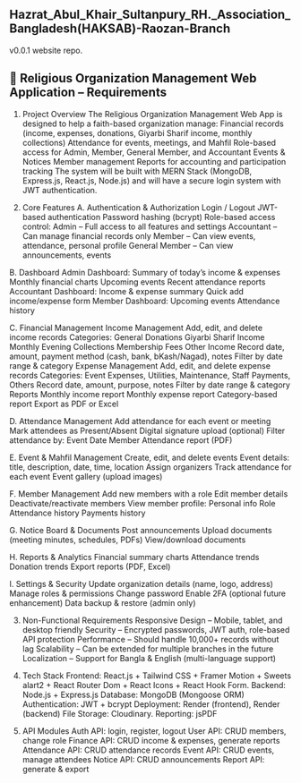 ## Hazrat_Abul_Khair_Sultanpury_RH.\_Association_Bangladesh(HAKSAB)-Raozan-Branch

v0.0.1 website repo.

## 📄 Religious Organization Management Web Application – Requirements

1. Project Overview
   The Religious Organization Management Web App is designed to help a faith-based organization manage:
   Financial records (income, expenses, donations, Giyarbi Sharif income, monthly collections)
   Attendance for events, meetings, and Mahfil
   Role-based access for Admin, Member, General Member, and Accountant
   Events & Notices
   Member management
   Reports for accounting and participation tracking
   The system will be built with MERN Stack (MongoDB, Express.js, React.js, Node.js) and will have a secure login system with JWT authentication.

2. Core Features
   A. Authentication & Authorization
   Login / Logout
   JWT-based authentication
   Password hashing (bcrypt)
   Role-based access control:
   Admin – Full access to all features and settings
   Accountant – Can manage financial records only
   Member – Can view events, attendance, personal profile
   General Member – Can view announcements, events

B. Dashboard
Admin Dashboard:
Summary of today’s income & expenses
Monthly financial charts
Upcoming events
Recent attendance reports
Accountant Dashboard:
Income & expense summary
Quick add income/expense form
Member Dashboard:
Upcoming events
Attendance history

C. Financial Management
Income Management
Add, edit, and delete income records
Categories:
General Donations
Giyarbi Sharif Income
Monthly Evening Collections
Membership Fees
Other Income
Record date, amount, payment method (cash, bank, bKash/Nagad), notes
Filter by date range & category
Expense Management
Add, edit, and delete expense records
Categories: Event Expenses, Utilities, Maintenance, Staff Payments, Others
Record date, amount, purpose, notes
Filter by date range & category
Reports
Monthly income report
Monthly expense report
Category-based report
Export as PDF or Excel

D. Attendance Management
Add attendance for each event or meeting
Mark attendees as Present/Absent
Digital signature upload (optional)
Filter attendance by:
Event
Date
Member
Attendance report (PDF)

E. Event & Mahfil Management
Create, edit, and delete events
Event details: title, description, date, time, location
Assign organizers
Track attendance for each event
Event gallery (upload images)

F. Member Management
Add new members with a role
Edit member details
Deactivate/reactivate members
View member profile:
Personal info
Role
Attendance history
Payments history

G. Notice Board & Documents
Post announcements
Upload documents (meeting minutes, schedules, PDFs)
View/download documents

H. Reports & Analytics
Financial summary charts
Attendance trends
Donation trends
Export reports (PDF, Excel)

I. Settings & Security
Update organization details (name, logo, address)
Manage roles & permissions
Change password
Enable 2FA (optional future enhancement)
Data backup & restore (admin only)

3. Non-Functional Requirements
   Responsive Design – Mobile, tablet, and desktop friendly
   Security – Encrypted passwords, JWT auth, role-based API protection
   Performance – Should handle 10,000+ records without lag
   Scalability – Can be extended for multiple branches in the future
   Localization – Support for Bangla & English (multi-language support)

4. Tech Stack
   Frontend: React.js + Tailwind CSS + Framer Motion + Sweets alart2 + React Router Dom + React Icons + React Hook Form.
   Backend: Node.js + Express.js
   Database: MongoDB (Mongoose ORM)
   Authentication: JWT + bcrypt
   Deployment: Render (frontend), Render (backend)
   File Storage: Cloudinary.
   Reporting: jsPDF

5. API Modules
   Auth API: login, register, logout
   User API: CRUD members, change role
   Finance API: CRUD income & expenses, generate reports
   Attendance API: CRUD attendance records
   Event API: CRUD events, manage attendees
   Notice API: CRUD announcements
   Report API: generate & export
